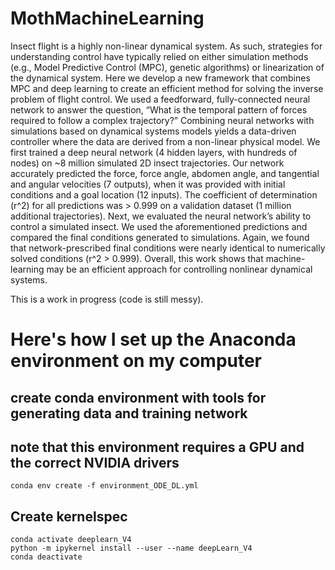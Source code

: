 # MothMachineLearning


Insect flight is a highly non-linear dynamical system.  As such, strategies for understanding control have typically relied on either simulation methods (e.g., Model Predictive Control (MPC), genetic algorithms) or linearization of the dynamical system. Here we develop a new framework that combines MPC and deep learning to create an efficient method for solving the inverse problem of flight control. We used a feedforward, fully-connected neural network to answer the question, “What is the temporal pattern of forces required to follow a complex trajectory?” Combining neural networks with simulations based on dynamical systems models yields a data-driven controller where the data are derived from a non-linear physical model. We first trained a deep neural network (4 hidden layers, with hundreds of nodes) on ~8 million simulated 2D insect trajectories. Our network accurately predicted the force, force angle, abdomen angle, and tangential and angular velocities (7 outputs), when it was provided with initial conditions and a goal location (12 inputs). The coefficient of determination (r^2) for all predictions was > 0.999 on a validation dataset (1 million additional trajectories). Next, we evaluated the neural network’s ability to control a simulated insect.  We used the aforementioned predictions and compared the final conditions generated to simulations. Again, we found that network-prescribed final conditions were nearly identical to numerically solved conditions (r^2 > 0.999). Overall, this work shows that machine-learning may be an efficient approach for controlling nonlinear dynamical systems.


This is a work in progress (code is still messy). 


# Here's how I set up the Anaconda environment on my computer

## create conda environment with tools for generating data and training network
## note that this environment requires a GPU and the correct NVIDIA drivers
```conda env create -f environment_ODE_DL.yml```


## Create kernelspec
```
conda activate deeplearn_V4
python -m ipykernel install --user --name deepLearn_V4
conda deactivate
```
